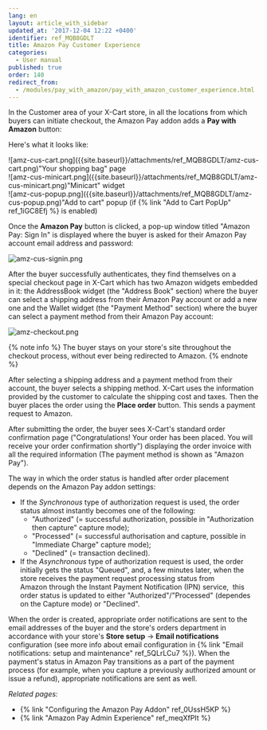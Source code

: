 ```yaml
---
lang: en
layout: article_with_sidebar
updated_at: '2017-12-04 12:22 +0400'
identifier: ref_MQB8GDLT
title: Amazon Pay Customer Experience
categories:
  - User manual
published: true
order: 140
redirect_from:
  - /modules/pay_with_amazon/pay_with_amazon_customer_experience.html
---
```



In the Customer area of your X-Cart store, in all the locations from which buyers can initiate checkout, the Amazon Pay addon adds a **Pay with Amazon** button:

Here's what it looks like:

<div class="ui stackable three column grid">
  <div class="column" markdown="span">![amz-cus-cart.png]({{site.baseurl}}/attachments/ref_MQB8GDLT/amz-cus-cart.png)"Your shopping bag" page</div>
  <div class="column" markdown="span">![amz-cus-minicart.png]({{site.baseurl}}/attachments/ref_MQB8GDLT/amz-cus-minicart.png)"Minicart" widget</div>
  <div class="column" markdown="span">![amz-cus-popup.png]({{site.baseurl}}/attachments/ref_MQB8GDLT/amz-cus-popup.png)"Add to cart" popup (if {% link "Add to Cart PopUp" ref_1iGC8Efj %} is enabled)</div>
</div>


Once the **Amazon Pay** button is clicked, a pop-up window titled "Amazon Pay: Sign In" is displayed where the buyer is asked for their Amazon Pay account email address and password:

![amz-cus-signin.png]({{site.baseurl}}/attachments/ref_MQB8GDLT/amz-cus-signin.png)

After the buyer successfully authenticates, they find themselves on a special checkout page in X-Cart which has two Amazon widgets embedded in it: the AddressBook widget (the "Address Book" section) where the buyer can select a shipping address from their Amazon Pay account or add a new one and the Wallet widget (the "Payment Method" section) where the buyer can select a payment method from their Amazon Pay account:

![amz-checkout.png]({{site.baseurl}}/attachments/ref_MQB8GDLT/amz-checkout.png)

{% note info %}
The buyer stays on your store's site throughout the checkout process, without ever being redirected to Amazon.
{% endnote %}

After selecting a shipping address and a payment method from their account, the buyer selects a shipping method. X-Cart uses the information provided by the customer to calculate the shipping cost and taxes. Then the buyer places the order using the **Place order** button. This sends a payment request to Amazon.

After submitting the order, the buyer sees X-Cart's standard order confirmation page ("Congratulations! Your order has been placed. You will receive your order confirmation shortly") displaying the order invoice with all the required information (The payment method is shown as "Amazon Pay").  

The way in which the order status is handled after order placement depends on the Amazon Pay addon settings:

*   If the _Synchronous_ type of authorization request is used, the order status almost instantly becomes one of the following:
    *   "Authorized" (= successful authorization, possible in "Authorization then capture" capture mode);
    *   "Processed" (= successful authorisation and capture, possible in "Immediate Charge" capture mode);
    *   "Declined" (= transaction declined).
*   If the _Asynchronous_ type of authorization request is used, the order initially gets the status "Queued", and, a few minutes later, when the store receives the payment request processing status from Amazon through the Instant Payment Notification (IPN) service,  this order status is updated to either "Authorized"/"Processed" (dependes on the Capture mode) or "Declined".

When the order is created, appropriate order notifications are sent to the email addresses of the buyer and the store's orders department in accordance with your store's **Store setup** -> **Email notifications** configuration (see more info about email configuration in {% link "Email notifications: setup and maintenance" ref_5QLrLCu7 %}). When the payment's status in Amazon Pay transitions as a part of the payment process (for example, when you capture a previously authorized amount or issue a refund), appropriate notifications are sent as well.

_Related pages:_

*   {% link "Configuring the Amazon Pay Addon" ref_0UssH5KP %}
*   {% link "Amazon Pay Admin Experience" ref_meqXfPIt %}
